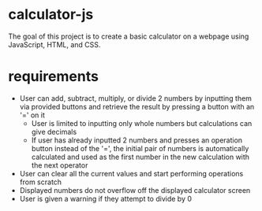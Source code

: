 # calculator-js

The goal of this project is to create a basic calculator on a webpage using JavaScript, HTML, and CSS.

# requirements

- User can add, subtract, multiply, or divide 2 numbers by inputting them via provided buttons and retrieve the result by pressing a button with an '=' on it
    - User is limited to inputting only whole numbers but calculations can give decimals
    - If user has already inputted 2 numbers and presses an operation button instead of the '=', the initial pair of numbers is automatically calculated and used as the first number in the new calculation with the next operator
- User can clear all the current values and start performing operations from scratch
- Displayed numbers do not overflow off the displayed calculator screen
- User is given a warning if they attempt to divide by 0
